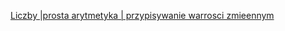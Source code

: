 [Liczby |prosta arytmetyka | przypisywanie warrosci zmieennym](https://github.com/marszos/python_hs_classes/blob/a2dd38aab88768a7a7827cb414cd071febd44fd0/Liczby_prosta_arytmetyka.ipynb)
